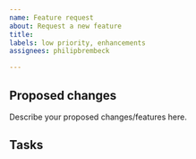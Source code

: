 ```yaml
---
name: Feature request
about: Request a new feature
title: 
labels: low priority, enhancements
assignees: philipbrembeck

---
```


## Proposed changes

Describe your proposed changes/features here.

## Tasks

